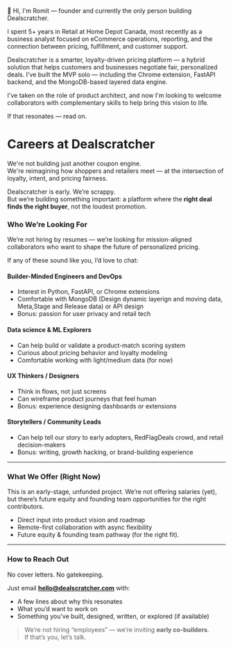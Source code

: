 👋 Hi, I'm Romit — founder and currently the only person building Dealscratcher.

I spent 5+ years in Retail at Home Depot Canada, most recently as a business analyst focused on eCommerce operations, reporting, and the connection between pricing, fulfillment, and customer support. 

Dealscratcher is a smarter, loyalty-driven pricing platform — a hybrid solution that helps customers and businesses negotiate fair, personalized deals.
I’ve built the MVP solo — including the Chrome extension, FastAPI backend, and the MongoDB-based layered data engine.

I've taken on the role of product architect, and now I'm looking to welcome collaborators with complementary skills to help bring this vision to life.

If that resonates — read on.

# Careers at Dealscratcher

We're not building just another coupon engine.  
We're reimagining how shoppers and retailers meet — at the intersection of loyalty, intent, and pricing fairness.

Dealscratcher is early. We’re scrappy.  
But we’re building something important: a platform where the **right deal finds the right buyer**, not the loudest promotion.

### Who We’re Looking For

We’re not hiring by resumes — we’re looking for mission-aligned collaborators who want to shape the future of personalized pricing.

If any of these sound like you, I’d love to chat:

#### Builder-Minded Engineers and DevOps
- Interest in Python, FastAPI, or Chrome extensions
- Comfortable with MongoDB (Design dynamic layerign and moving data,  Meta,Stage and Release data) or API design 
- Bonus: passion for user privacy and retail tech

#### Data science & ML Explorers
- Can help build or validate a product-match scoring system
- Curious about pricing behavior and loyalty modeling
- Comfortable working with light/medium data (for now)

####   UX Thinkers / Designers
- Think in flows, not just screens
- Can wireframe product journeys that feel human
- Bonus: experience designing dashboards or extensions

####   Storytellers / Community Leads
- Can help tell our story to early adopters, RedFlagDeals crowd, and retail decision-makers
- Bonus: writing, growth hacking, or brand-building experience

---

###   What We Offer (Right Now)
This is an early-stage, unfunded project. We’re not offering salaries (yet), but there’s future equity and founding team opportunities for the right contributors.
- Direct input into product vision and roadmap  
- Remote-first collaboration with async flexibility  
- Future equity & founding team pathway (for the right fit). 

---

###   How to Reach Out

No cover letters. No gatekeeping.

Just email **hello@dealscratcher.com** with:
- A few lines about why this resonates
- What you’d want to work on
- Something you've built, designed, written, or explored (if available)

>   We’re not hiring “employees” — we’re inviting **early co-builders**.  
If that’s you, let’s talk.
